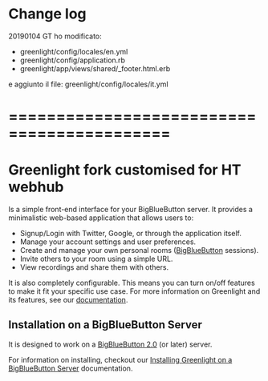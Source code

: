 # Change log

20190104 GT
ho modificato:
- greenlight/config/locales/en.yml
- greenlight/config/application.rb
- greenlight/app/views/shared/_footer.html.erb

e aggiunto il file:
greenlight/config/locales/it.yml


# ===========================================

# Greenlight fork customised for HT webhub

Is a simple front-end interface for your BigBlueButton server. It provides a minimalistic web-based application that allows users to:

  * Signup/Login with Twitter, Google, or through the application itself.
  * Manage your account settings and user preferences.
  * Create and manage your own personal rooms ([BigBlueButton](https://github.com/bigbluebutton/bigbluebutton) sessions).
  * Invite others to your room using a simple URL.
  * View recordings and share them with others.

It is also completely configurable. This means you can turn on/off features to make it fit your specific use case. For more information on Greenlight and its features, see our [documentation](http://docs.bigbluebutton.org/install/greenlight-v2.html).

## Installation on a BigBlueButton Server

It is designed to work on a [BigBlueButton 2.0](https://github.com/bigbluebutton/bigbluebutton) (or later) server.

For information on installing, checkout our [Installing Greenlight on a BigBlueButton Server](http://docs.bigbluebutton.org/install/greenlight.html#installing-on-a-bigbluebutton-server) documentation.
